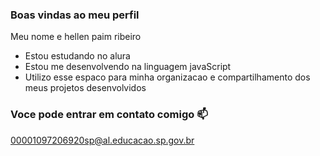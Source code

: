 ### Boas vindas ao meu perfil
Meu nome e hellen paim ribeiro

- Estou estudando no alura
- Estou me desenvolvendo na linguagem javaScript
- Utilizo esse espaco para minha organizacao e compartilhamento dos meus projetos desenvolvidos

### Voce pode entrar em contato comigo 📫

00001097206920sp@al.educacao.sp.gov.br
